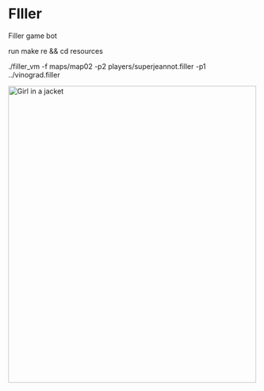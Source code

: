 # FIller
Filler game bot

run make re && cd resources

./filler_vm -f maps/map02 -p2 players/superjeannot.filler -p1 ../vinograd.filler 


<img src="https://github.com/nikGrape/FIller/blob/master/2021-09-18%2002.36.00.gif" alt="Girl in a jacket" width="500" height="600">


